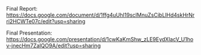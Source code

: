 Final Report: https://docs.google.com/document/d/1ffg4uUhI19scIMnuZsCibLIHd4skHrNrri2HCWTe07c/edit?usp=sharing

Final Presentation: https://docs.google.com/presentation/d/1cwKaKmShw_zLE9EydXlacV_U1hov-jnecHm7ZaIQO9A/edit?usp=sharing
